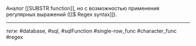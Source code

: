 Аналог [[SUBSTR function]], но с возможностью применения регулярных выражений ([[$ Regex syntax]]).

---
*теги:* #database, #sql, #sqlFunction #single-row_func #character_func #regex 
